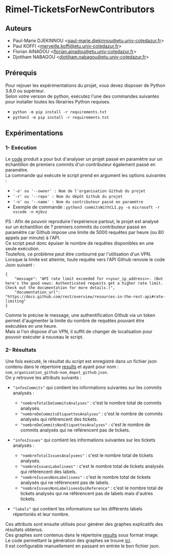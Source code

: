 # Rimel-TicketsForNewContributors

## Auteurs

* Paul-Marie DJEKINNOU <[paul-marie.djekinnou@etu.univ-cotedazur.fr](paul-marie.djekinnou@etu.univ-cotedazur.fr)>
* Paul KOFFI <[merveille.koffi@etu.univ-cotedazur.fr](merveille.koffi@etu.univ-cotedazur.fr)>
* Florian AINADOU <[florian.ainadou@etu.univ-cotedazur.fr](florian.ainadou@etu.univ-cotedazur.fr)>
* Djotiham NABAGOU <[djotiham.nabagou@etu.univ-cotedazur.fr](djotiham.nabagou@etu.univ-cotedazur.fr)>

## Prérequis

Pour rejouer les expérimentations du projet, vous devez disposer de Python 3.8.0 ou supérieur.\
Selon votre version de python, exécutez l'une des commandes suivantes pour installer toutes les librairies Python requises.
* `python -m pip install -r requirements.txt`
* `python3 -m pip install -r requirements.txt`

## Expérimentations
### 1- Exécution
Le [code](commitsWithCLI.py) produit a pour but d'analyser un projet passé en paramètre sur un échantillon de premiers commits d'un contributeur également passé en paramètre.\
La commande qui exécute le script prend en argument les options suivantes :
* `'-o' ou '--owner' : Nom de l'organisation Github du projet`
* `'-r' ou '--repo' : Nom du dépôt Github du projet`
* `'-n' ou '--name' : Nom du contributeur passé en paramètre`
* Exemple de commande : `python3 commitsWithCLI.py -o microsoft -r vscode -n mjbvz`

PS : Afin de pouvoir reproduire l'expérience partout, le projet est analysé sur un échantillon de ? premiers commits du contributeur passé en paramètre car Github impose une limite de 5000 requêtes par heure (ou 80 appels par minute) à l'API.\
Ce script peut donc épuiser le nombre de requêtes disponibles en une seule exécution.\
Toutefois, ce problème peut être contourné par l'utilisation d'un VPN.\
Lorsque la limite est atteinte, toute requête vers l'API Github renvoie le code Json suivant :
```
{
    "message": "API rate limit exceeded for <<your_ip_address>>. (But here's the good news: Authenticated requests get a higher rate limit. Check out the documentation for more details.)",
    "documentation_url": "https://docs.github.com/rest/overview/resources-in-the-rest-api#rate-limiting"
}
```
Comme le précise le message, une authentification Github via un token permet d'augmenter la limite du nombre de requêtes pouvant être exécutées en une heure.\
Mais si l'on dispose d'un VPN, il suffit de changer de localisation pour pouvoir exécuter à nouveau le script.

### 2- Résultats
Une fois exécuté, le résultat du script est enregistré dans un fichier json contenu dans le répertoire [results](results) et ayant pour nom : `nom_organisation_github`-`nom_depot_github`.`json`.\
On y retrouve les attributs suivants :
* `"infosCommits"` qui contient les informations suivantes sur les commits analysés :
    * `"nombreTotalDeCommitsAnalyses"` : c'est le nombre total de commits analysés.
    * `"nombreDeCommitsEtiquettesAnalyses"` : c'est le nombre de commits analysés qui référencent des tickets.
    * `"nombreDeCommitsNonEtiquettesAnalyses"` : c'est le nombre de commits analysés qui ne référencent pas de tickets.
    

* `"infosIssues"` qui contient les informations suivantes sur les tickets analysés :
    * `"nombreTotalIssuesAnalysees"` : c'est le nombre total de tickets analysés.
    * `"nombreIssuesLabelisees"` : c'est le nombre total de tickets analysés qui référencent des labels.
    * `"nombreIssuesNonLabelisees"` : c'est le nombre total de tickets analysés qui ne référencent pas de labels.
    * `"nombreIssuesNonLabeliseesQuiReference"` : c'est le nombre total de tickets analysés qui ne référencent pas de labels mais d'autres tickets.


* `"labels"` qui contient les informations sur les différents labels répertoriés et leur nombre.

Ces attributs sont ensuite utilisés pour générer des graphes explicatifs des résultats obtenus.\
Ces graphes sont contenus dans le répertoire [results](../charts) sous format image.\
Le code permettant la génération des graphes se trouve [ici](bartChart.py).\
Il est configurable manuellement en passant en entrée le bon fichier json.


